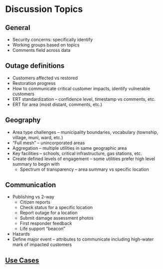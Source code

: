 Discussion Topics
=================
General
-------
- Security concerns: specifically identify
- Working groups based on topics
- Comments field across data

Outage definitions
------------------
- Customers affected vs restored
- Restoration progress
- How to communicate critical customer impacts, identify 
vulnerable customers
- ERT standardization – confidence level, timestamp vs comments, etc.
- ERT for area (most distant, comments, etc.)

Geography
---------
- Area type challenges – municipality boundaries, vocabulary (township, village, muni, ward, etc.)
- “Full mesh” – unincorporated areas
- Aggregation – multiple utilities in same geographic area
- Key facilities – schools, critical infrastructure, gas stations, etc.
- Create defined levels of engagement – some utilities prefer high level summary to begin with  
	- Spectrum of transparency – area summary vs specific location

Communication
-------------
- Publishing vs 2-way
	- Citizen reports
	- Check status for a specific location
	- Report outage for a location
	- Submit damage assessment photos
	- First responder feedback
	- Life support “beacon”
- Hazards
- Define major event – attributes to communicate including high-water mark of impacted customers

[Use Cases](https://github.com/iFactor/red-button/blob/master/use_cases/UseCases.md) 
---------
